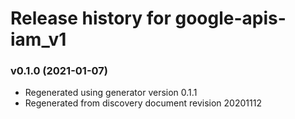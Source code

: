 # Release history for google-apis-iam_v1

### v0.1.0 (2021-01-07)

* Regenerated using generator version 0.1.1
* Regenerated from discovery document revision 20201112

